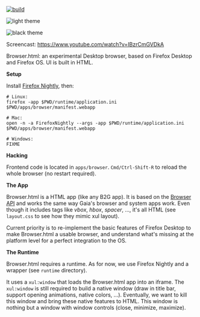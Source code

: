 [![build](https://travis-ci.org/mozilla/browser.html.svg?branch=master)](https://travis-ci.org/mozilla/browser.html)

![light theme](https://cloud.githubusercontent.com/assets/373579/5355479/d4d650d8-7f93-11e4-9645-88c93c8c495a.png)

![black theme](https://cloud.githubusercontent.com/assets/373579/5382222/a9bc89d8-80a8-11e4-86ad-46a128a67fc5.png)

Screencast: https://www.youtube.com/watch?v=IBzrCmGVDkA

Browser.html: an experimental Desktop browser, based on Firefox Desktop and Firefox OS. UI is built in HTML.

**Setup**

Install [Firefox Nightly](http://nightly.mozilla.org/), then:
```
# Linux:
firefox -app $PWD/runtime/application.ini $PWD/apps/browser/manifest.webapp

# Mac:
open -n -a FirefoxNightly --args -app $PWD/runtime/application.ini $PWD/apps/browser/manifest.webapp

# Windows:
FIXME
```

**Hacking**

Frontend code is located in `apps/browser`. `Cmd/Ctrl-Shift-R` to reload
the whole browser (no restart required).

**The App**

Browser.html is a HTML app (like any B2G app). It is based on the
[Browser API](https://developer.mozilla.org/en-US/docs/DOM/Using_the_Browser_API)
and works the same way Gaia's browser and system apps work.
Even though it includes tags like *vbox*, *hbox*, *spacer*, …, it's all HTML
(see `layout.css` to see how they mimic xul layout).

Current priority is to re-implement the basic features of Firefox Desktop to
make Browser.html a usable browser, and understand what's missing at the
platform level for a perfect integration to the OS.

**The Runtime**

Browser.html requires a runtime. As for now, we use Firefox Nightly
and a wrapper (see `runtime` directory).

It uses a `xul:window` that loads the Browser.html app into an iframe. The
`xul:window` is still required to build a native window (draw in title bar,
support opening animations, native colors, …). Eventually, we want to kill
this window and bring these native features to HTML. This window is nothing
but a window with window controls (close, minimize, maximize).
